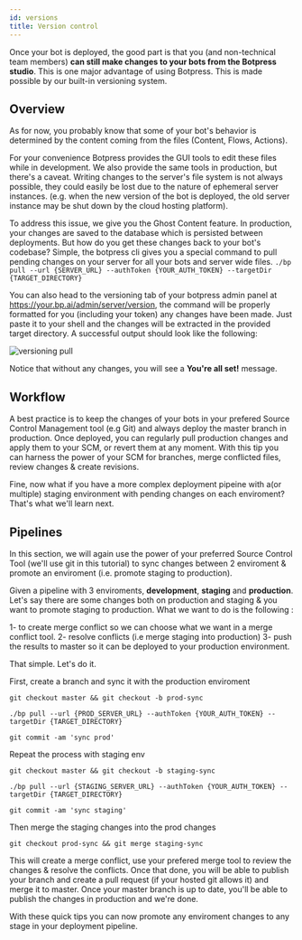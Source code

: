 ```yaml
---
id: versions
title: Version control
---
```


Once your bot is deployed, the good part is that you (and non-technical team members) **can still make changes to your bots from the Botpress studio**. This is one major advantage of using Botpress. This is made possible by our built-in versioning system.

## Overview

As for now, you probably know that some of your bot's behavior is determined by the content coming from the files (Content, Flows, Actions).

For your convenience Botpress provides the GUI tools to edit these files while in development. We also provide the same tools in production, but there's a caveat. Writing changes to the server's file system is not always possible, they could easily be lost due to the nature of ephemeral server instances. (e.g. when the new version of the bot is deployed, the old server instance may be shut down by the cloud hosting platform).

To address this issue, we give you the Ghost Content feature. In production, your changes are saved to the database which is persisted between deployments. But how do you get these changes back to your bot's codebase? Simple, the botpress cli gives you a special command to pull pending changes on your server for all your bots and server wide files. `./bp pull --url {SERVER_URL} --authToken {YOUR_AUTH_TOKEN} --targetDir {TARGET_DIRECTORY}`

You can also head to the versioning tab of your botpress admin panel at https://your.bp.ai/admin/server/version, the command will be properly formatted for you (including your token) any changes have been made. Just paste it to your shell and the changes will be extracted in the provided target directory. A successful output should look like the following:

![versioning pull](assets/versioning-pull.png)

Notice that without any changes, you will see a **You're all set!** message.

## Workflow

A best practice is to keep the changes of your bots in your prefered Source Control Management tool (e.g Git) and always deploy the master branch in production. Once deployed, you can regularly pull production changes and apply them to your SCM, or revert them at any moment. With this tip you can harness the power of your SCM for branches, merge conflicted files, review changes & create revisions.

Fine, now what if you have a more complex deployment pipeine with a(or multiple) staging environment with pending changes on each enviroment? That's what we'll learn next.

## Pipelines

In this section, we will again use the power of your preferred Source Control Tool (we'll use git in this tutorial) to sync changes between 2 enviroment & promote an enviroment (i.e. promote staging to production).

Given a pipeline with 3 enviroments, **development**, **staging** and **production**. Let's say there are some changes both on production and staging & you want to promote staging to production. What we want to do is the following :

1- to create merge conflict so we can choose what we want in a merge conflict tool.
2- resolve conflicts (i.e merge staging into production)
3- push the results to master so it can be deployed to your production environment.

That simple. Let's do it.

First, create a branch and sync it with the production enviroment

`git checkout master && git checkout -b prod-sync`

`./bp pull --url {PROD_SERVER_URL} --authToken {YOUR_AUTH_TOKEN} --targetDir {TARGET_DIRECTORY}`

`git commit -am 'sync prod'`

Repeat the process with staging env

`git checkout master && git checkout -b staging-sync`

`./bp pull --url {STAGING_SERVER_URL} --authToken {YOUR_AUTH_TOKEN} --targetDir {TARGET_DIRECTORY}`

`git commit -am 'sync staging'`

Then merge the staging changes into the prod changes

`git checkout prod-sync && git merge staging-sync`

This will create a merge conflict, use your prefered merge tool to review the changes & resolve the conflicts. Once that done, you will be able to publish your branch and create a pull request (if your hosted git allows it) and merge it to master. Once your master branch is up to date, you'll be able to publish the changes in production and we're done.

With these quick tips you can now promote any enviroment changes to any stage in your deployment pipeline.
